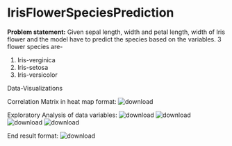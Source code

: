 # IrisFlowerSpeciesPrediction

<b>Problem statement:</b>
Given sepal length, width and petal length, width of Iris flower and the model have to predict the species based on the variables.
3 flower species are-

1. Iris-verginica
2. Iris-setosa
3. Iris-versicolor



Data-Visualizations

Correlation Matrix in heat map format:
![download](https://github.com/CforCodin/IrisFlowerSpeciesPrediction/assets/98217459/9d8f9634-70aa-458c-a0fc-82285610e8ba)

Exploratory Analysis of data variables:
![download](https://github.com/CforCodin/IrisFlowerSpeciesPrediction/assets/98217459/eb56c6d3-fdd6-4d1a-acd9-65afb862aca6)
![download](https://github.com/CforCodin/IrisFlowerSpeciesPrediction/assets/98217459/a630a935-fd48-419d-8ad4-3fa709c7e5a6)
![download](https://github.com/CforCodin/IrisFlowerSpeciesPrediction/assets/98217459/51c930b3-63c1-4584-8b3c-b5a7bf71a451)
![download](https://github.com/CforCodin/IrisFlowerSpeciesPrediction/assets/98217459/146fe53a-c170-4211-ae07-7f27f7f45dc5)

End result format:
![download](https://github.com/CforCodin/IrisFlowerSpeciesPrediction/assets/98217459/19148ca2-a3de-4d00-888a-0bd220ba7390)


